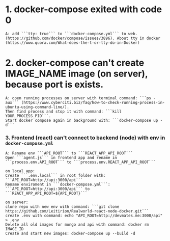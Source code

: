 # 1. docker-compose exited with code 0
    A: add ```tty: true``` to ```docker-compose.yml``` to web. (https://github.com/docker/compose/issues/3896). About tty in docker (https://www.quora.com/What-does-the-t-or-tty-do-in-Docker)
# 2. docker-compose can't create IMAGE_NAME image (on server), because port is exists.
    A: open running processes on server with terminal command: ```ps -aux``` (https://www.cyberciti.biz/faq/how-to-check-running-process-in-ubuntu-using-command-line/). 
    Then find process and stop it with command: ```kill YOUR_PROCESS_PID```.
    Start docker compose again in background with: ```docker-compose up -d```
### 3. Frontend (react) can't connect to backend (node) with env in ```docker-compose.yml```
    A: Rename env ```API_ROOT``` to ```REACT_APP_API_ROOT```
    Open ```agent.js``` in frontend app and rename in ```process.env.API_ROOT``` to ```process.env.REACT_APP_API_ROOT```

    on local app:
    Create ```.env.local``` in root folder with: ```API_ROOT=http://api:3000/api```
    Rename enviroment in ```docker-compose.yml```: ```API_ROOT=http://api:3000/api``` to ```REACT_APP_API_ROOT=${API_ROOT}```

    on server:
    clone repo with new env with command: ```git clone https://github.com/Leitirion/Realworld-react-node-docker.git```
    create .env with command: echo "API_ROOT=http://devmates.me:3000/api" > .env
    Delete all old images for mongo and api with command: docker rm IMAGE_ID
    Create and start new images: docker-compose up --build -d